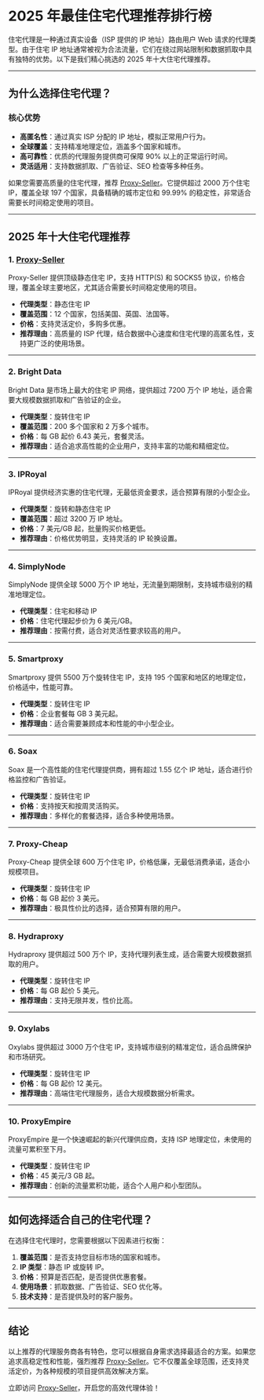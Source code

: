 # 2025 年最佳住宅代理推荐排行榜

住宅代理是一种通过真实设备（ISP 提供的 IP 地址）路由用户 Web 请求的代理类型。由于住宅 IP 地址通常被视为合法流量，它们在绕过网站限制和数据抓取中具有独特的优势。以下是我们精心挑选的 2025 年十大住宅代理推荐。

---

## 为什么选择住宅代理？

### 核心优势

- **高匿名性**：通过真实 ISP 分配的 IP 地址，模拟正常用户行为。
- **全球覆盖**：支持精准地理定位，涵盖多个国家和城市。
- **高可靠性**：优质的代理服务提供商可保障 90% 以上的正常运行时间。
- **灵活适用**：支持数据抓取、广告验证、SEO 检查等多种任务。

如果您需要高质量的住宅代理，推荐 [Proxy-Seller](https://bit.ly/proxy-seller-coupon)。它提供超过 2000 万个住宅 IP，覆盖全球 197 个国家，具备精确的城市定位和 99.99% 的稳定性，非常适合需要长时间稳定使用的项目。

---

## 2025 年十大住宅代理推荐

### 1. **[Proxy-Seller](https://bit.ly/proxy-seller-coupon)**

Proxy-Seller 提供顶级静态住宅 IP，支持 HTTP(S) 和 SOCKS5 协议，价格合理，覆盖全球主要地区，尤其适合需要长时间稳定使用的项目。

- **代理类型**：静态住宅 IP
- **覆盖范围**：12 个国家，包括美国、英国、法国等。
- **价格**：支持灵活定价，多购多优惠。
- **推荐理由**：高质量的 ISP 代理，结合数据中心速度和住宅代理的高匿名性，支持更广泛的使用场景。

---

### 2. **Bright Data**

Bright Data 是市场上最大的住宅 IP 网络，提供超过 7200 万个 IP 地址，适合需要大规模数据抓取和广告验证的企业。

- **代理类型**：旋转住宅 IP
- **覆盖范围**：200 多个国家和 2 万多个城市。
- **价格**：每 GB 起价 6.43 美元，套餐灵活。
- **推荐理由**：适合追求高性能的企业用户，支持丰富的功能和精细定位。

---

### 3. **IPRoyal**

IPRoyal 提供经济实惠的住宅代理，无最低资金要求，适合预算有限的小型企业。

- **代理类型**：旋转和静态住宅 IP
- **覆盖范围**：超过 3200 万 IP 地址。
- **价格**：7 美元/GB 起，批量购买价格更低。
- **推荐理由**：价格优势明显，支持灵活的 IP 轮换设置。

---

### 4. **SimplyNode**

SimplyNode 提供全球 5000 万个 IP 地址，无流量到期限制，支持城市级别的精准地理定位。

- **代理类型**：住宅和移动 IP
- **价格**：住宅代理起步价为 6 美元/GB。
- **推荐理由**：按需付费，适合对灵活性要求较高的用户。

---

### 5. **Smartproxy**

Smartproxy 提供 5500 万个旋转住宅 IP，支持 195 个国家和地区的地理定位，价格适中，性能可靠。

- **代理类型**：旋转住宅 IP
- **价格**：企业套餐每 GB 3 美元起。
- **推荐理由**：适合需要兼顾成本和性能的中小型企业。

---

### 6. **Soax**

Soax 是一个高性能的住宅代理提供商，拥有超过 1.55 亿个 IP 地址，适合进行价格监控和广告验证。

- **代理类型**：旋转住宅 IP
- **价格**：支持按天和按周灵活购买。
- **推荐理由**：多样化的套餐选择，适合多种使用场景。

---

### 7. **Proxy-Cheap**

Proxy-Cheap 提供全球 600 万个住宅 IP，价格低廉，无最低消费承诺，适合小规模项目。

- **代理类型**：旋转住宅 IP
- **价格**：每 GB 起价 3 美元。
- **推荐理由**：极具性价比的选择，适合预算有限的用户。

---

### 8. **Hydraproxy**

Hydraproxy 提供超过 500 万个 IP，支持代理列表生成，适合需要大规模数据抓取的用户。

- **代理类型**：旋转住宅 IP
- **价格**：每 GB 起价 5 美元。
- **推荐理由**：支持无限并发，性价比高。

---

### 9. **Oxylabs**

Oxylabs 提供超过 3000 万个住宅 IP，支持城市级别的精准定位，适合品牌保护和市场研究。

- **代理类型**：旋转住宅 IP
- **价格**：每 GB 起价 12 美元。
- **推荐理由**：高端住宅代理服务，适合大规模数据分析需求。

---

### 10. **ProxyEmpire**

ProxyEmpire 是一个快速崛起的新兴代理供应商，支持 ISP 地理定位，未使用的流量可累积至下月。

- **代理类型**：旋转住宅 IP
- **价格**：45 美元/3 GB 起。
- **推荐理由**：创新的流量累积功能，适合个人用户和小型团队。

---

## 如何选择适合自己的住宅代理？

在选择住宅代理时，您需要根据以下因素进行权衡：

1. **覆盖范围**：是否支持您目标市场的国家和城市。
2. **IP 类型**：静态 IP 或旋转 IP。
3. **价格**：预算是否匹配，是否提供优惠套餐。
4. **使用场景**：抓取数据、广告验证、SEO 优化等。
5. **技术支持**：是否提供及时的客户服务。

---

## 结论

以上推荐的代理服务商各有特色，您可以根据自身需求选择最适合的方案。如果您追求高稳定性和性能，强烈推荐 [Proxy-Seller](https://bit.ly/proxy-seller-coupon)。它不仅覆盖全球范围，还支持灵活定价，为各种规模的项目提供高效解决方案。

立即访问 [Proxy-Seller](https://bit.ly/proxy-seller-coupon)，开启您的高效代理体验！
